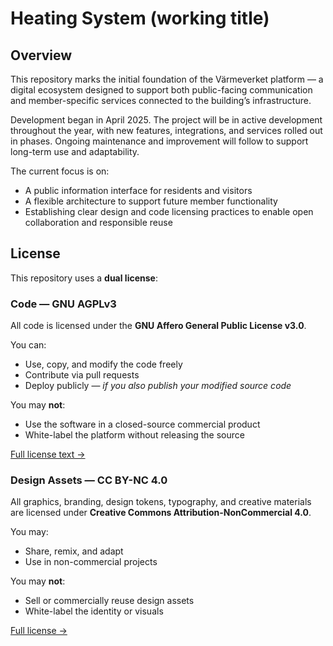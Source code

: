 # Heating System (working title)

## Overview

This repository marks the initial foundation of the Värmeverket platform — a digital ecosystem designed to support both public-facing communication and member-specific services connected to the building’s infrastructure.

Development began in April 2025. The project will be in active development throughout the year, with new features, integrations, and services rolled out in phases. Ongoing maintenance and improvement will follow to support long-term use and adaptability.

The current focus is on:
- A public information interface for residents and visitors
- A flexible architecture to support future member functionality
- Establishing clear design and code licensing practices to enable open collaboration and responsible reuse

## License

This repository uses a **dual license**:

### Code — GNU AGPLv3

All code is licensed under the **GNU Affero General Public License v3.0**.

You can:
- Use, copy, and modify the code freely
- Contribute via pull requests
- Deploy publicly — *if you also publish your modified source code*

You may **not**:
- Use the software in a closed-source commercial product
- White-label the platform without releasing the source

[Full license text →](./LICENSE)

### Design Assets — CC BY-NC 4.0

All graphics, branding, design tokens, typography, and creative materials are licensed under **Creative Commons Attribution-NonCommercial 4.0**.

You may:
- Share, remix, and adapt
- Use in non-commercial projects

You may **not**:
- Sell or commercially reuse design assets
- White-label the identity or visuals

[Full license →](https://creativecommons.org/licenses/by-nc/4.0/) 
